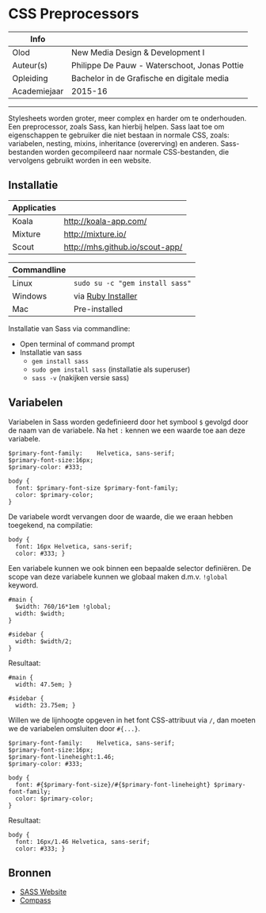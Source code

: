 CSS Preprocessors
=================

|Info|  |
|----|---|
|Olod|New Media Design & Development I|
|Auteur(s)|Philippe De Pauw - Waterschoot, Jonas Pottie|
|Opleiding|Bachelor in de Grafische en digitale media|
|Academiejaar|2015-16|

***

Stylesheets worden groter, meer complex en harder om te onderhouden. Een preprocessor, zoals Sass, kan hierbij helpen. Sass laat toe om eigenschappen te gebruiker die niet bestaan in normale CSS, zoals: variabelen, nesting, mixins, inheritance (overerving) en anderen.
Sass-bestanden worden gecompileerd naar normale CSS-bestanden, die vervolgens gebruikt worden in een website. 


Installatie
-----------

|Applicaties||
|-----------|---|
|Koala|http://koala-app.com/|
|Mixture|http://mixture.io/|
|Scout|http://mhs.github.io/scout-app/|

|Commandline||
|-----------|---|
|Linux|`sudo su -c "gem install sass"`|
|Windows|via [Ruby Installer](http://rubyinstaller.org/)|
|Mac|Pre-installed|

Installatie van Sass via commandline:

* Open terminal of command prompt
* Installatie van sass
	* `gem install sass`
	* `sudo gem install sass` (installatie als superuser)
	* `sass -v` (nakijken versie sass)
	
Variabelen
----------

Variabelen in Sass worden gedefinieerd door het symbool `$` gevolgd door de naam van de variabele. Na het `:` kennen we een waarde toe aan deze variabele.

```
$primary-font-family:    Helvetica, sans-serif;
$primary-font-size:16px;
$primary-color: #333;

body {
  font: $primary-font-size $primary-font-family;
  color: $primary-color;
}
```

De variabele wordt vervangen door de waarde, die we eraan hebben toegekend, na compilatie:

```
body {
  font: 16px Helvetica, sans-serif;
  color: #333; }
```

Een variabele kunnen we ook binnen een bepaalde selector definiëren. De scope van deze variabele kunnen we globaal maken d.m.v. `!global` keyword.

```
#main {
  $width: 760/16*1em !global;
  width: $width;
}

#sidebar {
  width: $width/2;
}
```

Resultaat:

```
#main {
  width: 47.5em; }

#sidebar {
  width: 23.75em; }
```

Willen we de lijnhoogte opgeven in het font CSS-attribuut via `/`, dan moeten we de variabelen omsluiten door `#{...}`.

```
$primary-font-family:    Helvetica, sans-serif;
$primary-font-size:16px;
$primary-font-lineheight:1.46;
$primary-color: #333;

body {
  font: #{$primary-font-size}/#{$primary-font-lineheight} $primary-font-family;
  color: $primary-color;
}
```

Resultaat:

```
body {
  font: 16px/1.46 Helvetica, sans-serif;
  color: #333; }
```


Bronnen
-------
* [SASS Website](http://sass-lang.com/)
* [Compass](http://compass-style.org/)